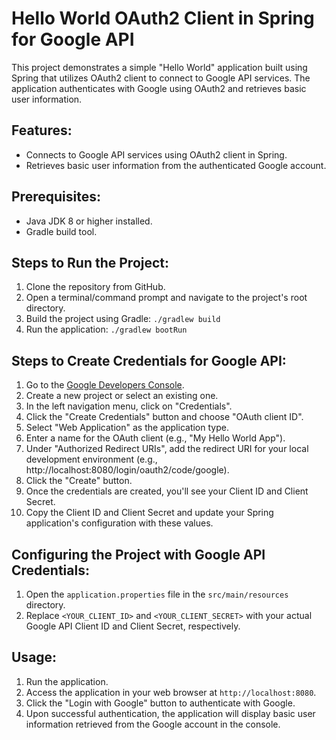 # Hello World OAuth2 Client in Spring for Google API

This project demonstrates a simple "Hello World" application built using Spring that utilizes OAuth2 client to connect to Google API services. The application authenticates with Google using OAuth2 and retrieves basic user information.

## Features:
- Connects to Google API services using OAuth2 client in Spring.
- Retrieves basic user information from the authenticated Google account.

## Prerequisites:
- Java JDK 8 or higher installed.
- Gradle build tool.

## Steps to Run the Project:
1. Clone the repository from GitHub.
2. Open a terminal/command prompt and navigate to the project's root directory.
3. Build the project using Gradle: `./gradlew build`
4. Run the application: `./gradlew bootRun`

## Steps to Create Credentials for Google API:
1. Go to the [Google Developers Console](https://console.developers.google.com/).
2. Create a new project or select an existing one.
3. In the left navigation menu, click on "Credentials".
4. Click the "Create Credentials" button and choose "OAuth client ID".
5. Select "Web Application" as the application type.
6. Enter a name for the OAuth client (e.g., "My Hello World App").
7. Under "Authorized Redirect URIs", add the redirect URI for your local development environment (e.g., http://localhost:8080/login/oauth2/code/google).
8. Click the "Create" button.
9. Once the credentials are created, you'll see your Client ID and Client Secret.
10. Copy the Client ID and Client Secret and update your Spring application's configuration with these values.

## Configuring the Project with Google API Credentials:
1. Open the `application.properties` file in the `src/main/resources` directory.
2. Replace `<YOUR_CLIENT_ID>` and `<YOUR_CLIENT_SECRET>` with your actual Google API Client ID and Client Secret, respectively.

## Usage:
1. Run the application.
2. Access the application in your web browser at `http://localhost:8080`.
3. Click the "Login with Google" button to authenticate with Google.
4. Upon successful authentication, the application will display basic user information retrieved from the Google account in the console.
